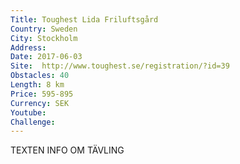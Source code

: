 ```yaml
---
Title: Toughest Lida Friluftsgård
Country: Sweden
City: Stockholm
Address: 
Date: 2017-06-03
Site:  http://www.toughest.se/registration/?id=39
Obstacles: 40
Length: 8 km
Price: 595-895
Currency: SEK
Youtube: 
Challenge: 
---
```


TEXTEN INFO OM TÄVLING
